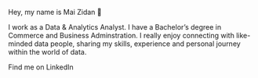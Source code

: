 Hey, my name is Mai Zidan 👋

 I work as a Data & Analytics Analyst. 
 I have a Bachelor’s degree in Commerce and Business Adminstration.
 I really enjoy connecting with like-minded data people, sharing my skills, experience and personal journey within the world of data.
 
 Find me on LinkedIn 
